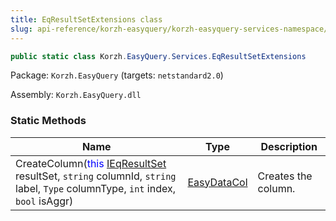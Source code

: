 ```yaml
---
title: EqResultSetExtensions class
slug: api-reference/korzh-easyquery/korzh-easyquery-services-namespace/eqresultsetextensions-class
---
```

```csharp
public static class Korzh.EasyQuery.Services.EqResultSetExtensions

```
Package: `Korzh.EasyQuery` (targets: `netstandard2.0`)

Assembly: `Korzh.EasyQuery.dll`

### Static Methods

| Name | Type | Description | 
| --- | --- | --- | 
| CreateColumn(<span style='color: blue'>this</span> [IEqResultSet](/api-reference/korzh-easyquery/korzh-easyquery-services-namespace/ieqresultset-interface) resultSet, `string` columnId, `string` label, `Type` columnType, `int` index, `bool` isAggr) | [EasyDataCol](/api-reference/easydata-core/easydata-namespace/easydatacol-class) | Creates the column. |